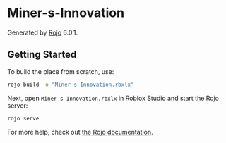 # Miner-s-Innovation
Generated by [Rojo](https://github.com/rojo-rbx/rojo) 6.0.1.

## Getting Started
To build the place from scratch, use:

```bash
rojo build -o "Miner-s-Innovation.rbxlx"
```

Next, open `Miner-s-Innovation.rbxlx` in Roblox Studio and start the Rojo server:

```bash
rojo serve
```

For more help, check out [the Rojo documentation](https://rojo.space/docs).